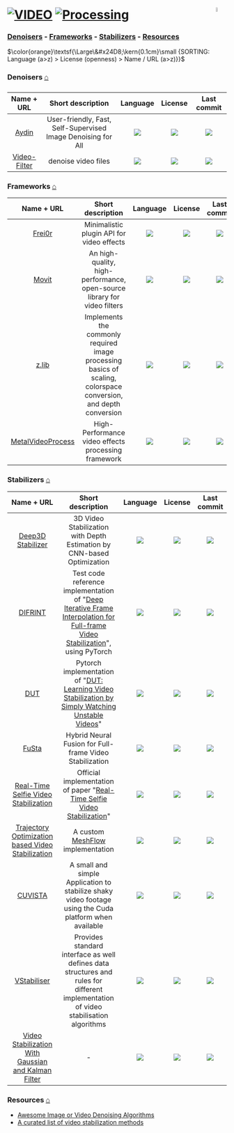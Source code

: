 # [![VIDEO](https://flat.badgen.net/badge/HyMPS/VIDEO/green?scale=1.8)](https://github.com/forart/HyMPS#-1 "VIDEO resources") [![Processing](https://flat.badgen.net/badge/HyMPS/Processing/blue?scale=1.8&label=)](https://github.com/forart/HyMPS#processing "Processing") <img align="right" alt="stable" src="https://user-images.githubusercontent.com/171307/210727719-14b940a2-d1dc-4991-b6a4-7add74463ce8.png" width="5%" />

### [Denoisers](#denoisers-) - [Frameworks](#frameworks-) - [Stabilizers](#stabilizers-) - [Resources](#resources-)

$\color{orange}\textsf{\Large\&#x24D8;\kern{0.1cm}\small {SORTING: Language (a>z) > License (openness) > Name / URL (a>z)}}$ 

### Denoisers [⌂](#--)
|Name + URL|Short description|Language|License|Last commit|
|:-:|:-:|:-:|:-:|:-:|
|[Aydin](https://royerlab.github.io/aydin/)|User-friendly, Fast, Self-Supervised Image Denoising for All|[![](https://img.shields.io/github/languages/top/royerlab/aydin?color=pink&style=flat-square)](https://github.com/royerlab/aydin/graphs/contributors)|[![](https://flat.badgen.net/github/license/royerlab/aydin?label=)](https://github.com/royerlab/aydin/blob/master/LICENSE)|[![](https://flat.badgen.net/github/last-commit/royerlab/aydin?label=)](https://github.com/royerlab/aydin/graphs/code-frequency)|
|[Video-Filter](https://github.com/antonioam82/Video-Filter#readme)|denoise video files|[![](https://img.shields.io/github/languages/top/antonioam82/Video-Filter?color=pink&style=flat-square)](https://github.com/antonioam82/Video-Filter/graphs/contributors)|[![](https://flat.badgen.net/github/license/antonioam82/Video-Filter?label=)](https://github.com/antonioam82/Video-Filter/blob/master/LICENSE)|[![](https://flat.badgen.net/github/last-commit/antonioam82/Video-Filter?label=)](https://github.com/antonioam82/Video-Filter/graphs/code-frequency)|


### Frameworks [⌂](#--)
|Name + URL|Short description|Language|License|Last commit|
|:-:|:-:|:-:|:-:|:-:|
|[Frei0r](https://frei0r.dyne.org/)|Minimalistic plugin API for video effects|[![](https://img.shields.io/github/languages/top/dyne/frei0r?color=pink&style=flat-square)](https://github.com/dyne/frei0r/graphs/contributors)|[![](https://flat.badgen.net/github/license/dyne/frei0r?label=)](https://github.com/dyne/frei0r/blob/master/LICENSE)|[![](https://flat.badgen.net/github/last-commit/dyne/frei0r/master?label=)](https://github.com/dyne/frei0r/graphs/code-frequency)|
|[Movit](https://movit.sesse.net/)|An high-quality, high-performance, open-source library for video filters|[![](https://img.shields.io/github/languages/top/ddennedy/movit?color=pink&style=flat-square)](https://github.com/ddennedy/movit/graphs/contributors)|[![](https://flat.badgen.net/github/license/ddennedy/movit?label=)](https://github.com/ddennedy/movit/blob/master/LICENSE)|[![](https://flat.badgen.net/github/last-commit/ddennedy/movit/master?label=)](https://github.com/ddennedy/movit/graphs/code-frequency)|
|[z.lib](https://github.com/sekrit-twc/zimg#readme)|Implements the commonly required image processing basics of scaling, colorspace conversion, and depth conversion|[![](https://img.shields.io/github/languages/top/sekrit-twc/zimg?color=pink&style=flat-square)](https://github.com/sekrit-twc/zimg/graphs/contributors)|[![](https://flat.badgen.net/github/license/sekrit-twc/zimg?label=)](https://github.com/sekrit-twc/zimg/blob/master/LICENSE)|[![](https://flat.badgen.net/github/last-commit/sekrit-twc/zimg/master?label=)](https://github.com/sekrit-twc/zimg/graphs/code-frequency)|
|[MetalVideoProcess](https://github.com/wangrenzhu/MetalVideoProcess#readme)|High-Performance video effects processing framework|[![](https://img.shields.io/github/languages/top/wangrenzhu/MetalVideoProcess?color=pink&style=flat-square)](https://github.com/wangrenzhu/MetalVideoProcess/graphs/contributors)|[![](https://flat.badgen.net/github/license/wangrenzhu/MetalVideoProcess?label=)](https://github.com/wangrenzhu/MetalVideoProcess/blob/master/LICENSE)|[![](https://flat.badgen.net/github/last-commit/wangrenzhu/MetalVideoProcess/master?label=)](https://github.com/wangrenzhu/MetalVideoProcess/graphs/code-frequency)|

### Stabilizers [⌂](#--)
|Name + URL|Short description|Language|License|Last commit|
|:-:|:-:|:-:|:-:|:-:|
|[Deep3D Stabilizer](https://yaochih.github.io/deep3d-stabilizer.io/)|3D Video Stabilization with Depth Estimation by CNN-based Optimization|[![](https://img.shields.io/github/languages/top/yaochih/Deep3D-Stabilizer-release?color=pink&style=flat-square)](https://github.com/yaochih/Deep3D-Stabilizer-release/graphs/contributors)|[![](https://flat.badgen.net/github/license/yaochih/Deep3D-Stabilizer-release?label=)](https://github.com/yaochih/Deep3D-Stabilizer-release/blob/master/LICENSE)|[![](https://flat.badgen.net/github/last-commit/yaochih/Deep3D-Stabilizer-release/master?label=)](https://github.com/yaochih/Deep3D-Stabilizer-release/graphs/code-frequency)|
|[DIFRINT](https://github.com/jinsc37/DIFRINT#readme)|Test code reference implementation of "[Deep Iterative Frame Interpolation for Full-frame Video Stabilization](https://arxiv.org/pdf/1909.02641.pdf "Download PDF")", using PyTorch|[![](https://img.shields.io/github/languages/top/jinsc37/DIFRINT?color=pink&style=flat-square)](https://github.com/jinsc37/DIFRINT/graphs/contributors)|[![](https://flat.badgen.net/github/license/jinsc37/DIFRINT?label=)](https://github.com/jinsc37/DIFRINT/blob/master/LICENSE)|[![](https://flat.badgen.net/github/last-commit/jinsc37/DIFRINT/master?label=)](https://github.com/jinsc37/DIFRINT/graphs/code-frequency)|
|[DUT](https://github.com/Annbless/DUTCode#readme)|Pytorch implementation of "[DUT: Learning Video Stabilization by Simply Watching Unstable Videos](https://arxiv.org/pdf/2011.14574.pdf "Download PDF")"|[![](https://img.shields.io/github/languages/top/Annbless/DUTCode?color=pink&style=flat-square)](https://github.com/Annbless/DUTCode/graphs/contributors)|[![](https://flat.badgen.net/github/license/Annbless/DUTCode?label=)](https://github.com/Annbless/DUTCode/blob/master/LICENSE)|[![](https://flat.badgen.net/github/last-commit/Annbless/DUTCode/main?label=)](https://github.com/Annbless/DUTCode/graphs/code-frequency)|
|[FuSta](https://alex04072000.github.io/FuSta/)|Hybrid Neural Fusion for Full-frame Video Stabilization|[![](https://img.shields.io/github/languages/top/alex04072000/FuSta?color=pink&style=flat-square)](https://github.com/alex04072000/FuSta/graphs/contributors)|[![](https://flat.badgen.net/github/license/alex04072000/FuSta?label=)](https://github.com/alex04072000/FuSta/blob/master/LICENSE)|[![](https://flat.badgen.net/github/last-commit/alex04072000/FuSta/main?label=)](https://github.com/alex04072000/FuSta/graphs/code-frequency)|
|[Real-Time Selfie Video Stabilization](https://github.com/jiy173/selfievideostabilization#readme)|Official implementation of paper "[Real-Time Selfie Video Stabilization](https://cseweb.ucsd.edu//~ravir/jiyangcvpr21.pdf "Download PDF")"|[![](https://img.shields.io/github/languages/top/jiy173/selfievideostabilization?color=pink&style=flat-square)](https://github.com/jiy173/selfievideostabilization/graphs/contributors)|[![](https://flat.badgen.net/github/license/jiy173/selfievideostabilization?label=)](https://github.com/jiy173/selfievideostabilization/blob/master/LICENSE)|[![](https://flat.badgen.net/github/last-commit/jiy173/selfievideostabilization/master?label=)](https://github.com/jiy173/selfievideostabilization/graphs/code-frequency)|
|[Trajectory Optimization based Video Stabilization](https://github.com/btxviny/Trajectory-Optimization-and-Parametric-filtering-based-Video-Stabilization#readme)|A custom [MeshFlow](http://openaccess.thecvf.com/content/ICCV2023/papers/Zhang_Minimum_Latency_Deep_Online_Video_Stabilization_ICCV_2023_paper.pdf) implementation|[![](https://img.shields.io/github/languages/top/btxviny/Trajectory-Optimization-and-Parametric-filtering-based-Video-Stabilization?color=pink&style=flat-square)](https://github.com/btxviny/Trajectory-Optimization-and-Parametric-filtering-based-Video-Stabilization/graphs/contributors)|[![](https://flat.badgen.net/github/license/btxviny/Trajectory-Optimization-and-Parametric-filtering-based-Video-Stabilization?label=)](https://github.com/btxviny/Trajectory-Optimization-and-Parametric-filtering-based-Video-Stabilization/blob/master/LICENSE)|[![](https://flat.badgen.net/github/last-commit/btxviny/Trajectory-Optimization-and-Parametric-filtering-based-Video-Stabilization?label=)](https://github.com/btxviny/Trajectory-Optimization-and-Parametric-filtering-based-Video-Stabilization/graphs/code-frequency)|
|[CUVISTA](https://rainermtb.github.io/cuvista/)|A small and simple Application to stabilize shaky video footage using the Cuda platform when available|[![](https://img.shields.io/github/languages/top/RainerMtb/cuvista?color=pink&style=flat-square)](https://github.com/RainerMtb/cuvista/graphs/contributors)|[![](https://flat.badgen.net/github/license/RainerMtb/cuvista?label=)](https://github.com/RainerMtb/cuvista/blob/master/LICENSE)|[![](https://flat.badgen.net/github/last-commit/RainerMtb/cuvista/master?label=)](https://github.com/RainerMtb/cuvista/graphs/code-frequency)|
|[VStabiliser](https://www.constantrobotics.com/video-stabilizer-lib)|Provides standard interface as well defines data structures and rules for different implementation of video stabilisation algorithms|[![](https://img.shields.io/github/languages/top/ConstantRobotics-Ltd/VStabiliser?color=pink&style=flat-square)](https://github.com/ConstantRobotics-Ltd/VStabiliser/graphs/contributors)|[![](https://flat.badgen.net/github/license/ConstantRobotics-Ltd/VStabiliser?label=)](https://github.com/ConstantRobotics-Ltd/VStabiliser/blob/master/LICENSE)|[![](https://flat.badgen.net/github/last-commit/ConstantRobotics-Ltd/VStabiliser?label=)](https://github.com/ConstantRobotics-Ltd/VStabiliser/graphs/code-frequency)|
|[Video Stabilization With Gaussian and Kalman Filter](https://github.com/adithyapranav/VIDEO-STABILIZATION-USING-KALMAN-AND-GAUSSIAN-FILTER#readme)|-|[![](https://img.shields.io/github/languages/top/adithyapranav/VIDEO-STABILIZATION-USING-KALMAN-AND-GAUSSIAN-FILTER?color=pink&style=flat-square)](https://github.com/adithyapranav/VIDEO-STABILIZATION-USING-KALMAN-AND-GAUSSIAN-FILTER/graphs/contributors)|[![](https://flat.badgen.net/github/license/adithyapranav/VIDEO-STABILIZATION-USING-KALMAN-AND-GAUSSIAN-FILTER?label=)](https://github.com/adithyapranav/VIDEO-STABILIZATION-USING-KALMAN-AND-GAUSSIAN-FILTER/blob/master/LICENSE)|[![](https://flat.badgen.net/github/last-commit/adithyapranav/VIDEO-STABILIZATION-USING-KALMAN-AND-GAUSSIAN-FILTER?label=)](https://github.com/adithyapranav/VIDEO-STABILIZATION-USING-KALMAN-AND-GAUSSIAN-FILTER/graphs/code-frequency)|


### Resources [⌂](#--)
- [Awesome Image or Video Denoising Algorithms](https://github.com/z-bingo/awesome-image-denoising-state-of-the-art#awesome-image-or-video-denoising-algorithms)
- [A curated list of video stabilization methods](https://github.com/yaochih/awesome-video-stabilization)
